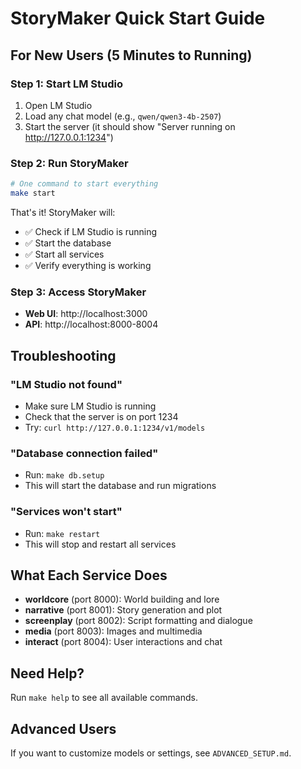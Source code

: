 # StoryMaker Quick Start Guide

## For New Users (5 Minutes to Running)

### Step 1: Start LM Studio
1. Open LM Studio
2. Load any chat model (e.g., `qwen/qwen3-4b-2507`)
3. Start the server (it should show "Server running on http://127.0.0.1:1234")

### Step 2: Run StoryMaker
```bash
# One command to start everything
make start
```

That's it! StoryMaker will:
- ✅ Check if LM Studio is running
- ✅ Start the database
- ✅ Start all services
- ✅ Verify everything is working

### Step 3: Access StoryMaker
- **Web UI**: http://localhost:3000
- **API**: http://localhost:8000-8004

## Troubleshooting

### "LM Studio not found"
- Make sure LM Studio is running
- Check that the server is on port 1234
- Try: `curl http://127.0.0.1:1234/v1/models`

### "Database connection failed"
- Run: `make db.setup`
- This will start the database and run migrations

### "Services won't start"
- Run: `make restart`
- This will stop and restart all services

## What Each Service Does

- **worldcore** (port 8000): World building and lore
- **narrative** (port 8001): Story generation and plot
- **screenplay** (port 8002): Script formatting and dialogue
- **media** (port 8003): Images and multimedia
- **interact** (port 8004): User interactions and chat

## Need Help?

Run `make help` to see all available commands.

## Advanced Users

If you want to customize models or settings, see `ADVANCED_SETUP.md`.
